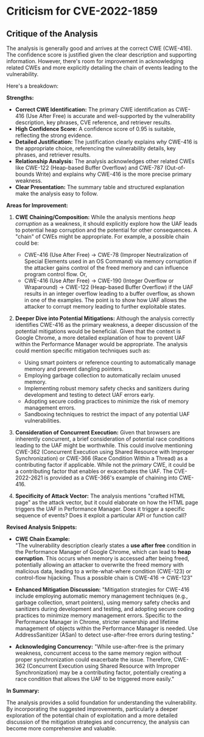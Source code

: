 # Criticism for CVE-2022-1859

## Critique of the Analysis

The analysis is generally good and arrives at the correct CWE (CWE-416). The confidence score is justified given the clear description and supporting information. However, there's room for improvement in acknowledging related CWEs and more explicitly detailing the chain of events leading to the vulnerability.

Here's a breakdown:

**Strengths:**

*   **Correct CWE Identification:** The primary CWE identification as CWE-416 (Use After Free) is accurate and well-supported by the vulnerability description, key phrases, CVE reference, and retriever results.
*   **High Confidence Score:** A confidence score of 0.95 is suitable, reflecting the strong evidence.
*   **Detailed Justification:** The justification clearly explains *why* CWE-416 is the appropriate choice, referencing the vulnerability details, key phrases, and retriever results.
*   **Relationship Analysis:** The analysis acknowledges other related CWEs like CWE-122 (Heap-based Buffer Overflow) and CWE-787 (Out-of-bounds Write) and explains why CWE-416 is the more precise primary weakness.
*   **Clear Presentation:** The summary table and structured explanation make the analysis easy to follow.

**Areas for Improvement:**

1.  **CWE Chaining/Composition:** While the analysis mentions *heap corruption* as a weakness, it should explicitly explore how the UAF leads to potential heap corruption and the potential for other consequences. A "chain" of CWEs might be appropriate. For example, a possible chain could be:
    *   CWE-416 (Use After Free) -> CWE-78 (Improper Neutralization of Special Elements used in an OS Command) via memory corruption if the attacker gains control of the freed memory and can influence program control flow.  Or,
    *   CWE-416 (Use After Free) -> CWE-190 (Integer Overflow or Wraparound) -> CWE-122 (Heap-based Buffer Overflow) if the UAF results in an integer overflow leading to a buffer overflow, as shown in one of the examples. The point is to show how UAF allows the attacker to corrupt memory leading to further exploitable states.

2.  **Deeper Dive into Potential Mitigations:** Although the analysis correctly identifies CWE-416 as the primary weakness, a deeper discussion of the potential mitigations would be beneficial. Given that the context is Google Chrome, a more detailed explanation of how to prevent UAF within the Performance Manager would be appropriate. The analysis could mention specific mitigation techniques such as:
    *   Using smart pointers or reference counting to automatically manage memory and prevent dangling pointers.
    *   Employing garbage collection to automatically reclaim unused memory.
    *   Implementing robust memory safety checks and sanitizers during development and testing to detect UAF errors early.
    *   Adopting secure coding practices to minimize the risk of memory management errors.
    *   Sandboxing techniques to restrict the impact of any potential UAF vulnerabilities.

3.  **Consideration of Concurrent Execution:** Given that browsers are inherently concurrent, a brief consideration of potential race conditions leading to the UAF might be worthwhile. This could involve mentioning CWE-362 (Concurrent Execution using Shared Resource with Improper Synchronization) or CWE-366 (Race Condition Within a Thread) as a contributing factor if applicable. While not the *primary* CWE, it could be a contributing factor that enables or exacerbates the UAF.  The CVE-2022-2621 is provided as a CWE-366's example of chaining into CWE-416.

4.  **Specificity of Attack Vector:** The analysis mentions "crafted HTML page" as the attack vector, but it could elaborate on how the HTML page triggers the UAF in Performance Manager. Does it trigger a specific sequence of events? Does it exploit a particular API or function call?

**Revised Analysis Snippets:**

*   **CWE Chain Example:**  
    "The vulnerability description clearly states a **use after free** condition in the Performance Manager of Google Chrome, which can lead to **heap corruption**. This occurs when memory is accessed after being freed, potentially allowing an attacker to overwrite the freed memory with malicious data, leading to a write-what-where condition (CWE-123) or control-flow hijacking. Thus a possible chain is CWE-416 -> CWE-123"

*   **Enhanced Mitigation Discussion:**
    "Mitigation strategies for CWE-416 include employing automatic memory management techniques (e.g., garbage collection, smart pointers), using memory safety checks and sanitizers during development and testing, and adopting secure coding practices to minimize memory management errors. Specific to the Performance Manager in Chrome, stricter ownership and lifetime management of objects within the Performance Manager is needed. Use AddressSanitizer (ASan) to detect use-after-free errors during testing."

*   **Acknowledging Concurrency:**
    "While use-after-free is the primary weakness, concurrent access to the same memory region without proper synchronization could exacerbate the issue. Therefore, CWE-362 (Concurrent Execution using Shared Resource with Improper Synchronization) may be a contributing factor, potentially creating a race condition that allows the UAF to be triggered more easily."

**In Summary:**

The analysis provides a solid foundation for understanding the vulnerability. By incorporating the suggested improvements, particularly a deeper exploration of the potential chain of exploitation and a more detailed discussion of the mitigation strategies and concurrency, the analysis can become more comprehensive and valuable.